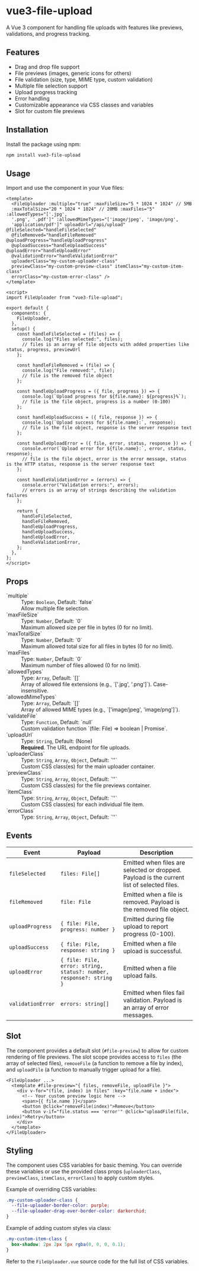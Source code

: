 # vue3-file-upload

A Vue 3 component for handling file uploads with features like previews, validations, and progress tracking.

## Features

- Drag and drop file support
- File previews (images, generic icons for others)
- File validation (size, type, MIME type, custom validation)
- Multiple file selection support
- Upload progress tracking
- Error handling
- Customizable appearance via CSS classes and variables
- Slot for custom file previews

## Installation

Install the package using npm:

```bash
npm install vue3-file-upload
```

## Usage

Import and use the component in your Vue files:

```vue
<template>
  <FileUploader :multiple="true" :maxFileSize="5 * 1024 * 1024" // 5MB
  :maxTotalSize="20 * 1024 * 1024" // 20MB :maxFiles="5" :allowedTypes="['.jpg',
  '.png', '.pdf']" :allowedMimeTypes="['image/jpeg', 'image/png',
  'application/pdf']" uploadUrl="/api/upload" @fileSelected="handleFileSelected"
  @fileRemoved="handleFileRemoved" @uploadProgress="handleUploadProgress"
  @uploadSuccess="handleUploadSuccess" @uploadError="handleUploadError"
  @validationError="handleValidationError"
  uploaderClass="my-custom-uploader-class"
  previewClass="my-custom-preview-class" itemClass="my-custom-item-class"
  errorClass="my-custom-error-class" />
</template>

<script>
import FileUploader from "vue3-file-upload";

export default {
  components: {
    FileUploader,
  },
  setup() {
    const handleFileSelected = (files) => {
      console.log("Files selected:", files);
      // files is an array of file objects with added properties like status, progress, previewUrl
    };

    const handleFileRemoved = (file) => {
      console.log("File removed:", file);
      // file is the removed file object
    };

    const handleUploadProgress = ({ file, progress }) => {
      console.log(`Upload progress for ${file.name}: ${progress}%`);
      // file is the file object, progress is a number (0-100)
    };

    const handleUploadSuccess = ({ file, response }) => {
      console.log(`Upload success for ${file.name}:`, response);
      // file is the file object, response is the server response text
    };

    const handleUploadError = ({ file, error, status, response }) => {
      console.error(`Upload error for ${file.name}:`, error, status, response);
      // file is the file object, error is the error message, status is the HTTP status, response is the server response text
    };

    const handleValidationError = (errors) => {
      console.error("Validation errors:", errors);
      // errors is an array of strings describing the validation failures
    };

    return {
      handleFileSelected,
      handleFileRemoved,
      handleUploadProgress,
      handleUploadSuccess,
      handleUploadError,
      handleValidationError,
    };
  },
};
</script>
```

## Props

<dl>
  <dt>`multiple`</dt>
  <dd>Type: <code>Boolean</code>, Default: `false`</dd>
  <dd>Allow multiple file selection.</dd>

  <dt>`maxFileSize`</dt>
  <dd>Type: <code>Number</code>, Default: `0`</dd>
  <dd>Maximum allowed size per file in bytes (0 for no limit).</dd>

  <dt>`maxTotalSize`</dt>
  <dd>Type: <code>Number</code>, Default: `0`</dd>
  <dd>Maximum allowed total size for all files in bytes (0 for no limit).</dd>

  <dt>`maxFiles`</dt>
  <dd>Type: <code>Number</code>, Default: `0`</dd>
  <dd>Maximum number of files allowed (0 for no limit).</dd>

  <dt>`allowedTypes`</dt>
  <dd>Type: <code>Array<string></code>, Default: `[]`</dd>
  <dd>Array of allowed file extensions (e.g., `['.jpg', '.png']`). Case-insensitive.</dd>

  <dt>`allowedMimeTypes`</dt>
  <dd>Type: <code>Array<string></code>, Default: `[]`</dd>
  <dd>Array of allowed MIME types (e.g., `['image/jpeg', 'image/png']`).</dd>

  <dt>`validateFile`</dt>
  <dd>Type: <code>Function</code>, Default: `null`</dd>
  <dd>Custom validation function `(file: File) => boolean | Promise<boolean>`.</dd>

  <dt>`uploadUrl`</dt>
  <dd>Type: <code>String</code>, Default: (None)</dd>
  <dd><strong>Required</strong>. The URL endpoint for file uploads.</dd>

  <dt>`uploaderClass`</dt>
  <dd>Type: <code>String</code>, <code>Array</code>, <code>Object</code>, Default: `''`</dd>
  <dd>Custom CSS class(es) for the main uploader container.</dd>

  <dt>`previewClass`</dt>
  <dd>Type: <code>String</code>, <code>Array</code>, <code>Object</code>, Default: `''`</dd>
  <dd>Custom CSS class(es) for the file previews container.</dd>

  <dt>`itemClass`</dt>
  <dd>Type: <code>String</code>, <code>Array</code>, <code>Object</code>, Default: `''`</dd>
  <dd>Custom CSS class(es) for each individual file item.</dd>

  <dt>`errorClass`</dt>
  <dd>Type: <code>String</code>, <code>Array</code>, <code>Object</code>, Default: `''`</dd>
</dl>

## Events

| Event             | Payload                                                             | Description                                                                                |
| ----------------- | ------------------------------------------------------------------- | ------------------------------------------------------------------------------------------ |
| `fileSelected`    | `files: File[]`                                                     | Emitted when files are selected or dropped. Payload is the current list of selected files. |
| `fileRemoved`     | `file: File`                                                        | Emitted when a file is removed. Payload is the removed file object.                        |
| `uploadProgress`  | `{ file: File, progress: number }`                                  | Emitted during file upload to report progress (0-100).                                     |
| `uploadSuccess`   | `{ file: File, response: string }`                                  | Emitted when a file upload is successful.                                                  |
| `uploadError`     | `{ file: File, error: string, status?: number, response?: string }` | Emitted when a file upload fails.                                                          |
| `validationError` | `errors: string[]`                                                  | Emitted when files fail validation. Payload is an array of error messages.                 |

## Slot

The component provides a default slot (`#file-preview`) to allow for custom rendering of file previews. The slot scope provides access to `files` (the array of selected files), `removeFile` (a function to remove a file by index), and `uploadFile` (a function to manually trigger upload for a file).

```vue
<FileUploader ...>
  <template #file-preview="{ files, removeFile, uploadFile }">
    <div v-for="(file, index) in files" :key="file.name + index">
      <!-- Your custom preview logic here -->
      <span>{{ file.name }}</span>
      <button @click="removeFile(index)">Remove</button>
      <button v-if="file.status === 'error'" @click="uploadFile(file, index)">Retry</button>
    </div>
  </template>
</FileUploader>
```

## Styling

The component uses CSS variables for basic theming. You can override these variables or use the provided class props (`uploaderClass`, `previewClass`, `itemClass`, `errorClass`) to apply custom styles.

Example of overriding CSS variables:

```css
.my-custom-uploader-class {
  --file-uploader-border-color: purple;
  --file-uploader-drag-over-border-color: darkorchid;
}
```

Example of adding custom styles via class:

```css
.my-custom-item-class {
  box-shadow: 2px 2px 5px rgba(0, 0, 0, 0.1);
}
```

Refer to the `FileUploader.vue` source code for the full list of CSS variables.
